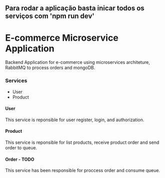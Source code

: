 ## Para rodar a aplicação basta inicar todos os serviços com 'npm run dev'

# E-commerce Microservice Application

Backend Application for e-commerce using microservices architeture, RabbitMQ to process orders and mongoDB.

### Services

- User
- Product

#### User

This service is reponsible for user register, login, and authorization.

#### Product

This service is reponsible for list products, receive product order and send order to queue.

#### Order - TODO

This service has been responsible for proccess order and consume queue.
